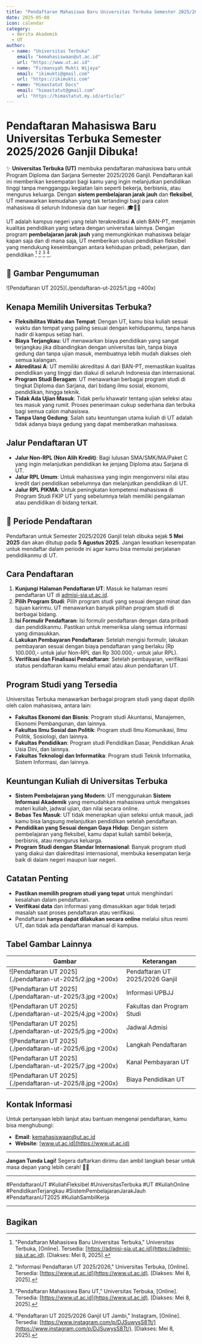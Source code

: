 ```yaml
---
title: "Pendaftaran Mahasiswa Baru Universitas Terbuka Semester 2025/2026 Ganjil Dibuka!"
date: 2025-05-08
icon: calendar
category:
  - Berita Akademik
  - UT
author:
  - name: "Universitas Terbuka"
    email: "kemahasiswaan@ut.ac.id"
    url: "https://www.ut.ac.id"
  - name: "Firmansyah Mukti Wijaya"  
    email: "ikimukti@gmail.com"  
    url: "https://ikimukti.com"  
  - name: "Himastatut Docs"  
    email: "himastatut@gmail.com"  
    url: "https://himastatut.my.id/article/"  
---
```


# Pendaftaran Mahasiswa Baru Universitas Terbuka Semester 2025/2026 Ganjil Dibuka!

✨ **Universitas Terbuka (UT)** membuka pendaftaran mahasiswa baru untuk Program Diploma dan Sarjana Semester 2025/2026 Ganjil. Pendaftaran kali ini memberikan kesempatan bagi kamu yang ingin melanjutkan pendidikan tinggi tanpa mengganggu kegiatan lain seperti bekerja, berbisnis, atau mengurus keluarga. Dengan **sistem pembelajaran jarak jauh** dan **fleksibel**, UT menawarkan kemudahan yang tak tertandingi bagi para calon mahasiswa di seluruh Indonesia dan luar negeri. 🎓🏡💼

UT adalah kampus negeri yang telah terakreditasi **A** oleh BAN-PT, menjamin kualitas pendidikan yang setara dengan universitas lainnya. Dengan program **pembelajaran jarak jauh** yang memungkinkan mahasiswa belajar kapan saja dan di mana saja, UT memberikan solusi pendidikan fleksibel yang mendukung keseimbangan antara kehidupan pribadi, pekerjaan, dan pendidikan [^1] [^2] [^3] [^4].

## 📸 Gambar Pengumuman
![Pendaftaran UT 2025](./pendaftaran-ut-2025/1.jpg =400x)

## Kenapa Memilih Universitas Terbuka?
- **Fleksibilitas Waktu dan Tempat**: Dengan UT, kamu bisa kuliah sesuai waktu dan tempat yang paling sesuai dengan kehidupanmu, tanpa harus hadir di kampus setiap hari.
- **Biaya Terjangkau**: UT menawarkan biaya pendidikan yang sangat terjangkau jika dibandingkan dengan universitas lain, tanpa biaya gedung dan tanpa ujian masuk, membuatnya lebih mudah diakses oleh semua kalangan.
- **Akreditasi A**: UT memiliki akreditasi A dari BAN-PT, memastikan kualitas pendidikan yang tinggi dan diakui di seluruh Indonesia dan internasional.
- **Program Studi Beragam**: UT menawarkan berbagai program studi di tingkat Diploma dan Sarjana, dari bidang ilmu sosial, ekonomi, pendidikan, hingga teknik.
- **Tidak Ada Ujian Masuk**: Tidak perlu khawatir tentang ujian seleksi atau tes masuk yang rumit. Proses penerimaan cukup sederhana dan terbuka bagi semua calon mahasiswa.
- **Tanpa Uang Gedung**: Salah satu keuntungan utama kuliah di UT adalah tidak adanya biaya gedung yang dapat memberatkan mahasiswa.

## Jalur Pendaftaran UT
- **Jalur Non-RPL (Non Alih Kredit)**: Bagi lulusan SMA/SMK/MA/Paket C yang ingin melanjutkan pendidikan ke jenjang Diploma atau Sarjana di UT.
- **Jalur RPL Umum**: Untuk mahasiswa yang ingin mengonversi nilai atau kredit dari pendidikan sebelumnya dan melanjutkan pendidikan di UT.
- **Jalur RPL PIKMA**: Untuk peningkatan kompetensi mahasiswa di Program Studi FKIP UT yang sebelumnya telah memiliki pengalaman atau pendidikan di bidang terkait.

## 📅 Periode Pendaftaran
Pendaftaran untuk Semester 2025/2026 Ganjil telah dibuka sejak **5 Mei 2025** dan akan ditutup pada **5 Agustus 2025**. Jangan lewatkan kesempatan untuk mendaftar dalam periode ini agar kamu bisa memulai perjalanan pendidikanmu di UT.

## Cara Pendaftaran
1. **Kunjungi Halaman Pendaftaran UT**: Masuk ke halaman resmi pendaftaran UT di [admisi-sia.ut.ac.id](https://admisi-sia.ut.ac.id).
2. **Pilih Program Studi**: Pilih program studi yang sesuai dengan minat dan tujuan karirmu. UT menawarkan banyak pilihan program studi di berbagai bidang.
3. **Isi Formulir Pendaftaran**: Isi formulir pendaftaran dengan data pribadi dan pendidikanmu. Pastikan untuk memeriksa ulang semua informasi yang dimasukkan.
4. **Lakukan Pembayaran Pendaftaran**: Setelah mengisi formulir, lakukan pembayaran sesuai dengan biaya pendaftaran yang berlaku (Rp 100.000,- untuk jalur Non-RPL dan Rp 300.000,- untuk jalur RPL).
5. **Verifikasi dan Finalisasi Pendaftaran**: Setelah pembayaran, verifikasi status pendaftaran kamu melalui email atau akun pendaftaran UT.

## Program Studi yang Tersedia
Universitas Terbuka menawarkan berbagai program studi yang dapat dipilih oleh calon mahasiswa, antara lain:
- **Fakultas Ekonomi dan Bisnis**: Program studi Akuntansi, Manajemen, Ekonomi Pembangunan, dan lainnya.
- **Fakultas Ilmu Sosial dan Politik**: Program studi Ilmu Komunikasi, Ilmu Politik, Sosiologi, dan lainnya.
- **Fakultas Pendidikan**: Program studi Pendidikan Dasar, Pendidikan Anak Usia Dini, dan lainnya.
- **Fakultas Teknologi dan Informatika**: Program studi Teknik Informatika, Sistem Informasi, dan lainnya.

## Keuntungan Kuliah di Universitas Terbuka
- **Sistem Pembelajaran yang Modern**: UT menggunakan **Sistem Informasi Akademik** yang memudahkan mahasiswa untuk mengakses materi kuliah, jadwal ujian, dan nilai secara online.
- **Bebas Tes Masuk**: UT tidak menerapkan ujian seleksi untuk masuk, jadi kamu bisa langsung melanjutkan pendidikan setelah pendaftaran.
- **Pendidikan yang Sesuai dengan Gaya Hidup**: Dengan sistem pembelajaran yang fleksibel, kamu dapat kuliah sambil bekerja, berbisnis, atau mengurus keluarga.
- **Program Studi dengan Standar Internasional**: Banyak program studi yang diakui dan diakreditasi internasional, membuka kesempatan kerja baik di dalam negeri maupun luar negeri.

## Catatan Penting
- **Pastikan memilih program studi yang tepat** untuk menghindari kesalahan dalam pendaftaran.
- **Verifikasi data** dan informasi yang dimasukkan agar tidak terjadi masalah saat proses pendaftaran atau verifikasi.
- Pendaftaran **hanya dapat dilakukan secara online** melalui situs resmi UT, dan tidak ada pendaftaran manual di kampus.

## Tabel Gambar Lainnya

| Gambar | Keterangan |
|--------|------------|
| ![Pendaftaran UT 2025](./pendaftaran-ut-2025/2.jpg =200x) | Pendaftaran UT 2025/2026 Ganjil |
| ![Pendaftaran UT 2025](./pendaftaran-ut-2025/3.jpg =200x) | Informasi UPBJJ |
| ![Pendaftaran UT 2025](./pendaftaran-ut-2025/4.jpg =200x) | Fakultas dan Program Studi |
| ![Pendaftaran UT 2025](./pendaftaran-ut-2025/5.jpg =200x) | Jadwal Admisi |
| ![Pendaftaran UT 2025](./pendaftaran-ut-2025/6.jpg =200x) | Langkah Pendaftaran |
| ![Pendaftaran UT 2025](./pendaftaran-ut-2025/7.jpg =200x) | Kanal Pembayaran UT |
| ![Pendaftaran UT 2025](./pendaftaran-ut-2025/8.jpg =200x) | Biaya Pendidikan UT |

## **Kontak Informasi**
Untuk pertanyaan lebih lanjut atau bantuan mengenai pendaftaran, kamu bisa menghubungi:
- **Email**: [kemahasiswaan@ut.ac.id](mailto:kemahasiswaan@ut.ac.id)
- **Website**: [www.ut.ac.id](https://www.ut.ac.id)

---

**Jangan Tunda Lagi!** Segera daftarkan dirimu dan ambil langkah besar untuk masa depan yang lebih cerah! 🚀✨

---

#PendaftaranUT #KuliahFleksibel #UniversitasTerbuka #UT #KuliahOnline #PendidikanTerjangkau #SistemPembelajaranJarakJauh #PendaftaranUT2025 #KuliahSambilKerja

---
[^1]: "Pendaftaran Mahasiswa Baru Universitas Terbuka," Universitas Terbuka, [Online]. Tersedia: [https://admisi-sia.ut.ac.id](https://admisi-sia.ut.ac.id). [Diakses: Mei 8, 2025].  
[^2]: "Informasi Pendaftaran UT 2025/2026," Universitas Terbuka, [Online]. Tersedia: [https://www.ut.ac.id](https://www.ut.ac.id). [Diakses: Mei 8, 2025].  
[^3]: "Pendaftaran Mahasiswa Baru UT," Universitas Terbuka, [Online]. Tersedia: [https://www.ut.ac.id](https://www.ut.ac.id). [Diakses: Mei 8, 2025].
[^4]: "Pendaftaran UT 2025/2026 Ganjil UT Jambi," Instagram, [Online]. Tersedia: [https://www.instagram.com/p/DJSuwysS8Tt/](https://www.instagram.com/p/DJSuwysS8Tt/). [Diakses: Mei 8, 2025]. 

## Bagikan
<Share colorful />
<GitContributors />
<GitChangelog />